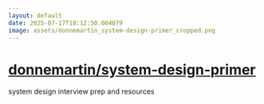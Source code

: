 ```yaml
---
layout: default
date: 2025-07-17T18:12:50.004079
image: assets/donnemartin_system-design-primer_cropped.png
---
```


# [donnemartin/system-design-primer](https://github.com/donnemartin/system-design-primer)

system design interview prep and resources
